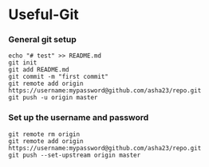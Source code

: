 # Useful-Git

### General git setup

```
echo "# test" >> README.md
git init
git add README.md
git commit -m "first commit"
git remote add origin https://username:mypassword@github.com/asha23/repo.git
git push -u origin master
```

### Set up the username and password

```
git remote rm origin 
git remote add origin https://username:mypassword@github.com/asha23/repo.git
git push --set-upstream origin master
```
